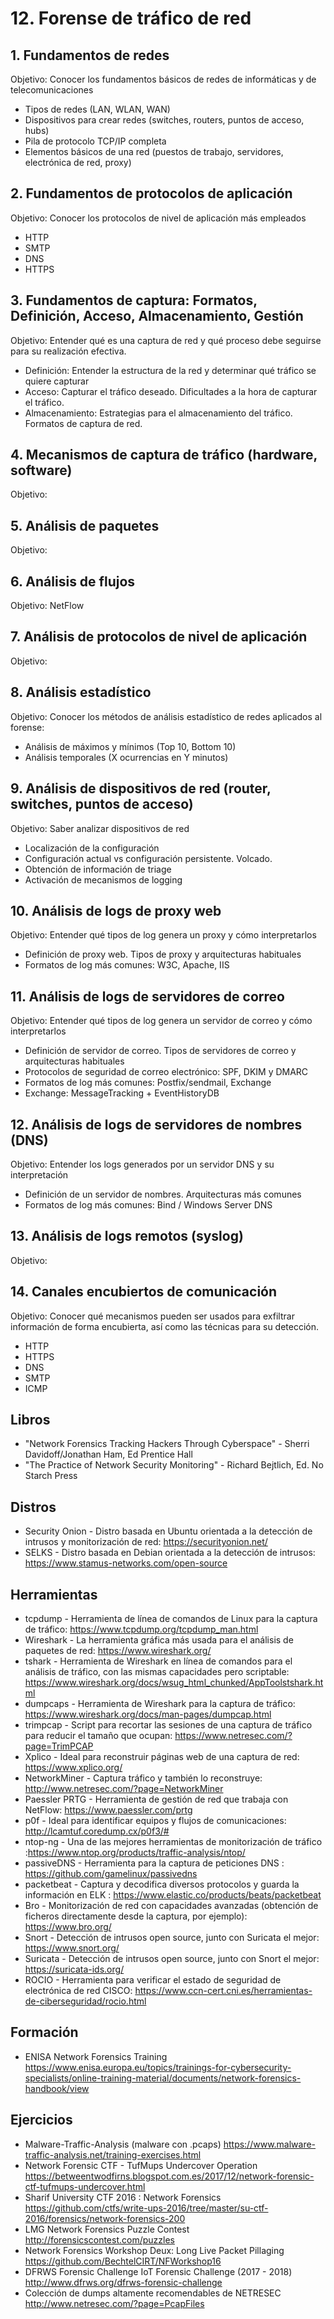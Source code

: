 # 12. Forense de tráfico de red

## 1. Fundamentos de redes
Objetivo: Conocer los fundamentos básicos de redes de informáticas y de telecomunicaciones
* Tipos de redes (LAN, WLAN, WAN)
* Dispositivos para crear redes (switches, routers, puntos de acceso, hubs)
* Pila de protocolo TCP/IP completa
* Elementos básicos de una red (puestos de trabajo, servidores, electrónica de red, proxy)
 
## 2. Fundamentos de protocolos de aplicación
Objetivo: Conocer los protocolos de nivel de aplicación más empleados
* HTTP
* SMTP
* DNS
* HTTPS

## 3. Fundamentos de captura: Formatos, Definición, Acceso, Almacenamiento, Gestión
Objetivo: Entender qué es una captura de red y qué proceso debe seguirse para su realización efectiva.
* Definición: Entender la estructura de la red y determinar qué tráfico se quiere capturar
* Acceso: Capturar el tráfico deseado. Dificultades a la hora de capturar el tráfico.
* Almacenamiento: Estrategias para el almacenamiento del tráfico. Formatos de captura de red.

## 4. Mecanismos de captura de tráfico (hardware, software)
Objetivo:

## 5. Análisis de paquetes
Objetivo:

## 6. Análisis de flujos
Objetivo:
NetFlow

## 7. Análisis de protocolos de nivel de aplicación
Objetivo:

## 8. Análisis estadístico
Objetivo: Conocer los métodos de análisis estadístico de redes aplicados al forense:
* Análisis de máximos y mínimos (Top 10, Bottom 10)
* Análisis temporales (X ocurrencias en Y minutos)

## 9. Análisis de dispositivos de red (router, switches, puntos de acceso)
Objetivo: Saber analizar dispositivos de red
* Localización de la configuración
* Configuración actual vs configuración persistente. Volcado.
* Obtención de información de triage
* Activación de mecanismos de logging

## 10. Análisis de logs de proxy web
Objetivo: Entender qué tipos de log genera un proxy y cómo interpretarlos
* Definición de proxy web. Tipos de proxy y arquitecturas habituales
* Formatos de log más comunes: W3C, Apache, IIS

## 11. Análisis de logs de servidores de correo
Objetivo: Entender qué tipos de log genera un servidor de correo y cómo interpretarlos
* Definición de servidor de correo. Tipos de servidores de correo y arquitecturas habituales
* Protocolos de seguridad de correo electrónico: SPF, DKIM y DMARC
* Formatos de log más comunes: Postfix/sendmail, Exchange
* Exchange: MessageTracking + EventHistoryDB

## 12. Análisis de logs de servidores de nombres (DNS)
Objetivo: Entender los logs generados por un servidor DNS y su interpretación
* Definición de un servidor de nombres. Arquitecturas más comunes
* Formatos de log más comunes: Bind / Windows Server DNS

## 13. Análisis de logs remotos (syslog)
Objetivo:

## 14. Canales encubiertos de comunicación 
Objetivo: Conocer qué mecanismos pueden ser usados para exfiltrar información de forma encubierta, así como las técnicas para su detección. 
* HTTP
* HTTPS
* DNS
* SMTP
* ICMP

## Libros
+ "Network Forensics Tracking Hackers Through Cyberspace" - Sherri Davidoff/Jonathan Ham, Ed Prentice Hall
+ "The Practice of Network Security Monitoring" - Richard Bejtlich, Ed. No Starch Press

## Distros
+ Security Onion -  Distro basada en Ubuntu orientada a la detección de intrusos y monitorización de red: https://securityonion.net/
+ SELKS - Distro basada en Debian orientada a la detección de intrusos: https://www.stamus-networks.com/open-source

## Herramientas
+ tcpdump - Herramienta de línea de comandos de Linux para la captura de tráfico: https://www.tcpdump.org/tcpdump_man.html
+ Wireshark - La herramienta gráfica más usada para el análisis de paquetes de red: https://www.wireshark.org/
+ tshark - Herramienta de Wireshark en línea de comandos para el análisis de tráfico, con las mismas capacidades pero scriptable: https://www.wireshark.org/docs/wsug_html_chunked/AppToolstshark.html
+ dumpcaps - Herramienta de Wireshark para la captura de tráfico: https://www.wireshark.org/docs/man-pages/dumpcap.html
+ trimpcap - Script para recortar las sesiones de una captura de tráfico para reducir el tamaño que ocupan:  https://www.netresec.com/?page=TrimPCAP
+ Xplico - Ideal para reconstruir páginas web de una captura de red: https://www.xplico.org/
+ NetworkMiner - Captura tráfico y también lo reconstruye: http://www.netresec.com/?page=NetworkMiner
+ Paessler PRTG - Herramienta de gestión de red que trabaja con NetFlow: https://www.paessler.com/prtg
+ p0f - Ideal para identificar equipos y flujos de comunicaciones: http://lcamtuf.coredump.cx/p0f3/#
+ ntop-ng - Una de las mejores herramientas de monitorización de tráfico :https://www.ntop.org/products/traffic-analysis/ntop/
+ passiveDNS - Herramienta para la captura de peticiones DNS : https://github.com/gamelinux/passivedns
+ packetbeat - Captura y decodifica diversos protocolos y guarda la información en ELK : https://www.elastic.co/products/beats/packetbeat
+ Bro - Monitorización de red con capacidades avanzadas (obtención de ficheros directamente desde la captura, por ejemplo): https://www.bro.org/
+ Snort - Detección de intrusos open source, junto con Suricata el mejor: https://www.snort.org/
+ Suricata - Detección de intrusos open source, junto con Snort el mejor: https://suricata-ids.org/ 
+ ROCIO - Herramienta para verificar el estado de seguridad de electrónica de red CISCO: https://www.ccn-cert.cni.es/herramientas-de-ciberseguridad/rocio.html

## Formación
+ ENISA Network Forensics Training
https://www.enisa.europa.eu/topics/trainings-for-cybersecurity-specialists/online-training-material/documents/network-forensics-handbook/view

## Ejercicios
+ Malware-Traffic-Analysis (malware con .pcaps)
https://www.malware-traffic-analysis.net/training-exercises.html
+ Network Forensic CTF - TufMups Undercover Operation 
https://betweentwodfirns.blogspot.com.es/2017/12/network-forensic-ctf-tufmups-undercover.html
+ Sharif University CTF 2016 : Network Forensics
https://github.com/ctfs/write-ups-2016/tree/master/su-ctf-2016/forensics/network-forensics-200
+ LMG Network Forensics Puzzle Contest
http://forensicscontest.com/puzzles
+ Network Forensics Workshop Deux: Long Live Packet Pillaging
https://github.com/BechtelCIRT/NFWorkshop16
+ DFRWS Forensic Challenge IoT Forensic Challenge (2017 - 2018)
http://www.dfrws.org/dfrws-forensic-challenge
+ Colección de dumps altamente recomendables de NETRESEC
http://www.netresec.com/?page=PcapFiles
